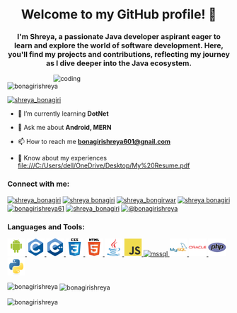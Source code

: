 <h1 align="center">Welcome to my GitHub profile! 🚀</h1>
<h3 align="center">I'm Shreya, a passionate Java developer aspirant eager to learn and explore the world of software development. Here, you'll find my projects and contributions, reflecting my journey as I dive deeper into the Java ecosystem.</h3>
<image align="right" alt="coding" width="400" src="https://mir-s3-cdn-cf.behance.net/project_modules/disp/601014116770475.6068beff4640a.gif">

<p align="left"> <img src="https://komarev.com/ghpvc/?username=bonagirishreya&label=Profile%20views&color=0e75b6&style=flat" alt="bonagirishreya" /> </p>

<p align="left"> <a href="https://twitter.com/shreya_bonagiri" target="blank"><img src="https://img.shields.io/twitter/follow/shreya_bonagiri?logo=twitter&style=for-the-badge" alt="shreya_bonagiri" /></a> </p>

- 🌱 I’m currently learning **DotNet**

- 💬 Ask me about **Android, MERN**

- 📫 How to reach me **bonagirishreya601@gnail.com**

- 📄 Know about my experiences [file:///C:/Users/dell/OneDrive/Desktop/My%20Resume.pdf](file:///C:/Users/dell/OneDrive/Desktop/My%20Resume.pdf)

<h3 align="left">Connect with me:</h3>
<p align="left">
<a href="https://twitter.com/shreya_bonagiri" target="blank"><img align="center" src="https://raw.githubusercontent.com/rahuldkjain/github-profile-readme-generator/master/src/images/icons/Social/twitter.svg" alt="shreya_bonagiri" height="30" width="40" /></a>
<a href="https://linkedin.com/in/shreya bonagiri" target="blank"><img align="center" src="https://raw.githubusercontent.com/rahuldkjain/github-profile-readme-generator/master/src/images/icons/Social/linked-in-alt.svg" alt="shreya bonagiri" height="30" width="40" /></a>
<a href="https://instagram.com/shreya_bongirwar" target="blank"><img align="center" src="https://raw.githubusercontent.com/rahuldkjain/github-profile-readme-generator/master/src/images/icons/Social/instagram.svg" alt="shreya_bongirwar" height="30" width="40" /></a>
<a href="https://www.youtube.com/c/shreya bonagiri" target="blank"><img align="center" src="https://raw.githubusercontent.com/rahuldkjain/github-profile-readme-generator/master/src/images/icons/Social/youtube.svg" alt="shreya bonagiri" height="30" width="40" /></a>
<a href="https://www.hackerrank.com/bonagirishreya61" target="blank"><img align="center" src="https://raw.githubusercontent.com/rahuldkjain/github-profile-readme-generator/master/src/images/icons/Social/hackerrank.svg" alt="bonagirishreya61" height="30" width="40" /></a>
<a href="https://www.leetcode.com/shreya_bonagiri" target="blank"><img align="center" src="https://raw.githubusercontent.com/rahuldkjain/github-profile-readme-generator/master/src/images/icons/Social/leet-code.svg" alt="shreya_bonagiri" height="30" width="40" /></a>
<a href="https://www.hackerearth.com/@bonagirishreya" target="blank"><img align="center" src="https://raw.githubusercontent.com/rahuldkjain/github-profile-readme-generator/master/src/images/icons/Social/hackerearth.svg" alt="@bonagirishreya" height="30" width="40" /></a>
</p>

<h3 align="left">Languages and Tools:</h3>
<p align="left"> <a href="https://developer.android.com" target="_blank" rel="noreferrer"> <img src="https://raw.githubusercontent.com/devicons/devicon/master/icons/android/android-original-wordmark.svg" alt="android" width="40" height="40"/> </a> <a href="https://www.cprogramming.com/" target="_blank" rel="noreferrer"> <img src="https://raw.githubusercontent.com/devicons/devicon/master/icons/c/c-original.svg" alt="c" width="40" height="40"/> </a> <a href="https://www.w3schools.com/cpp/" target="_blank" rel="noreferrer"> <img src="https://raw.githubusercontent.com/devicons/devicon/master/icons/cplusplus/cplusplus-original.svg" alt="cplusplus" width="40" height="40"/> </a> <a href="https://www.w3schools.com/css/" target="_blank" rel="noreferrer"> <img src="https://raw.githubusercontent.com/devicons/devicon/master/icons/css3/css3-original-wordmark.svg" alt="css3" width="40" height="40"/> </a> <a href="https://www.w3.org/html/" target="_blank" rel="noreferrer"> <img src="https://raw.githubusercontent.com/devicons/devicon/master/icons/html5/html5-original-wordmark.svg" alt="html5" width="40" height="40"/> </a> <a href="https://www.java.com" target="_blank" rel="noreferrer"> <img src="https://raw.githubusercontent.com/devicons/devicon/master/icons/java/java-original.svg" alt="java" width="40" height="40"/> </a> <a href="https://developer.mozilla.org/en-US/docs/Web/JavaScript" target="_blank" rel="noreferrer"> <img src="https://raw.githubusercontent.com/devicons/devicon/master/icons/javascript/javascript-original.svg" alt="javascript" width="40" height="40"/> </a> <a href="https://www.microsoft.com/en-us/sql-server" target="_blank" rel="noreferrer"> <img src="https://www.svgrepo.com/show/303229/microsoft-sql-server-logo.svg" alt="mssql" width="40" height="40"/> </a> <a href="https://www.mysql.com/" target="_blank" rel="noreferrer"> <img src="https://raw.githubusercontent.com/devicons/devicon/master/icons/mysql/mysql-original-wordmark.svg" alt="mysql" width="40" height="40"/> </a> <a href="https://www.oracle.com/" target="_blank" rel="noreferrer"> <img src="https://raw.githubusercontent.com/devicons/devicon/master/icons/oracle/oracle-original.svg" alt="oracle" width="40" height="40"/> </a> <a href="https://www.php.net" target="_blank" rel="noreferrer"> <img src="https://raw.githubusercontent.com/devicons/devicon/master/icons/php/php-original.svg" alt="php" width="40" height="40"/> </a> <a href="https://www.python.org" target="_blank" rel="noreferrer"> <img src="https://raw.githubusercontent.com/devicons/devicon/master/icons/python/python-original.svg" alt="python" width="40" height="40"/> </a> </p>

<p><img align="left" src="https://github-readme-stats.vercel.app/api/top-langs?username=bonagirishreya&show_icons=true&locale=en&layout=compact" alt="bonagirishreya" /></p>

<p>&nbsp;<img align="center" src="https://github-readme-stats.vercel.app/api?username=bonagirishreya&show_icons=true&locale=en" alt="bonagirishreya" /></p>

<p><img align="center" src="https://github-readme-streak-stats.herokuapp.com/?user=bonagirishreya&" alt="bonagirishreya" /></p>

